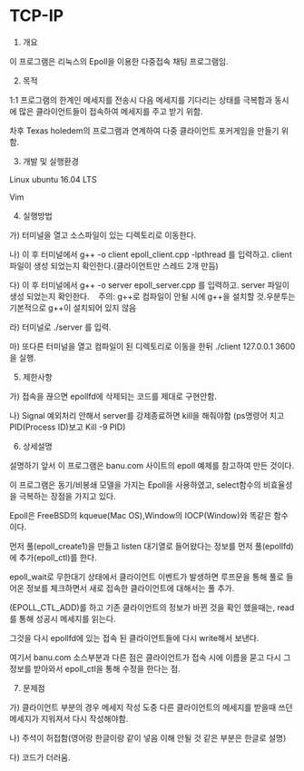 # TCP-IP

1. 개요

 이 프로그램은 리눅스의 Epoll을 이용한 다중접속 채팅 프로그램임.

2. 목적

 1:1 프로그램의 한계인 메세지를 전송시 다음 메세지를 기다리는 상태를 극복함과 동시에 많은 클라이언트들이 접속하여 메세지를 주고 받기 위함.
 
 차후 Texas holedem의 프로그램과 연계하여 다중 클라이언트 포커게임을 만들기 위함.

3. 개발 및 실행환경

 Linux ubuntu 16.04 LTS
 
 Vim

4. 실행방법

 가) 터미널을 열고 소스파일이 있는 디렉토리로 이동한다.
 
 나) 이 후 터미널에서 g++ -o client epoll_client.cpp -lpthread 를 입력하고. client 파일이 생성 되었는지 확인한다.(클라이언트만 스레드 2개 만듬)
 
 다) 이 후 터미널에서 g++ -o server epoll_server.cpp 를 입력하고. server 파일이 생성 되었는지 확인한다.
    주의: g++로 컴파일이 안될 시에 g++을 설치할 것.우분투는 기본적으로 g++이 설치되어 있지 않음
 
 라) 터미널로 ./server 를 입력.
 
 마) 또다른 터미널을 열고 컴파일이 된 디렉토리로 이동을 한뒤 ./client 127.0.0.1 3600 을 실행.
 

5. 제한사항

 가) 접속을 끊으면 epollfd에 삭제되는 코드를 제대로 구현안함.
 
 나) Signal 예외처리 안해서 server를 강제종료하면 kill을 해줘야함 (ps명령어 치고 PID(Process ID)보고 Kill -9 PID)

6. 상세설명

 설명하기 앞서 이 프로그램은 banu.com 사이트의 epoll 예제를 참고하여 만든 것이다.
 
 이 프로그램은 동기/비봉쇄 모델을 가지는 Epoll을 사용하였고, select함수의 비효율성을 극복하는 장점을 가지고 있다.
 
 Epoll은 FreeBSD의 kqueue(Mac OS),Window의 IOCP(Window)와 똑같은 함수이다.
 
 먼저 풀(epoll_create1)을 만들고 listen 대기열로 들어왔다는 정보를 먼저 풀(epollfd)에 추가(epoll_ctl)를 한다.
 
 epoll_wait로 무한대기 상태에서 클라이언트 이벤트가 발생하면 루프문을 통해 풀로 들어온 정보를 체크하면서 새로 접속한 클라이언트에 대해서는 풀 추가.

 (EPOLL_CTL_ADD)를 하고 기존 클라이언트의 정보가 바뀐 것을 확인 했을때는, read를 통해 성공시 메세지를 읽는다.
 
 그것을 다시 epollfd에 있는 접속 된 클라이언트들에 다시 write해서 보낸다.
 
 여기서 banu.com 소스부분과 다른 점은 클라이언트가 접속 시에 이름을 묻고 다시 그 정보를 받아와서 epoll_ctl을 통해 수정을 한다는 점.
 
7. 문제점

 가) 클라이언트 부분의 경우 메세지 작성 도중 다른 클라이언트의 메세지를 받을때 쓰던 메세지가 지워져서 다시 작성해야함.
 
 나) 주석이 허접함(영어랑 한글이랑 같이 넣음 이해 안될 것 같은 부분은 한글로 설명)
 
 다) 코드가 더러움.
